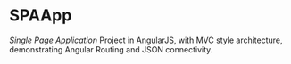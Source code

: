 # SPAApp
*Single Page Application* Project in AngularJS, with MVC style architecture, demonstrating Angular Routing and JSON connectivity.

